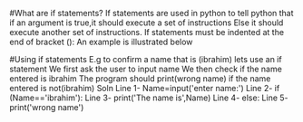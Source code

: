 #What are if statements?
If statements are used in python to tell python that if an argument is true,it should execute a set of instructions
Else it should execute another set of instructions.
If statements must be indented at the end of bracket ():
An example is illustrated below

#Using if statements
E.g to confirm a name that is (ibrahim) lets use an if statement
We first ask the user to input name
We then check if the name entered is ibrahim
The program should print(wrong name) if the name entered is not(ibrahim)
         Soln
Line 1- Name=input('enter name:')
Line 2- if (Name=='ibrahim'):
Line 3-    print('The name is',Name)
Line 4- else:
Line 5-      print('wrong name')
